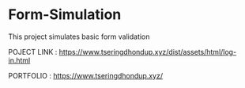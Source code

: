 # Form-Simulation 
This project simulates basic form validation  

POJECT LINK : https://www.tseringdhondup.xyz/dist/assets/html/log-in.html

PORTFOLIO : https://www.tseringdhondup.xyz/


